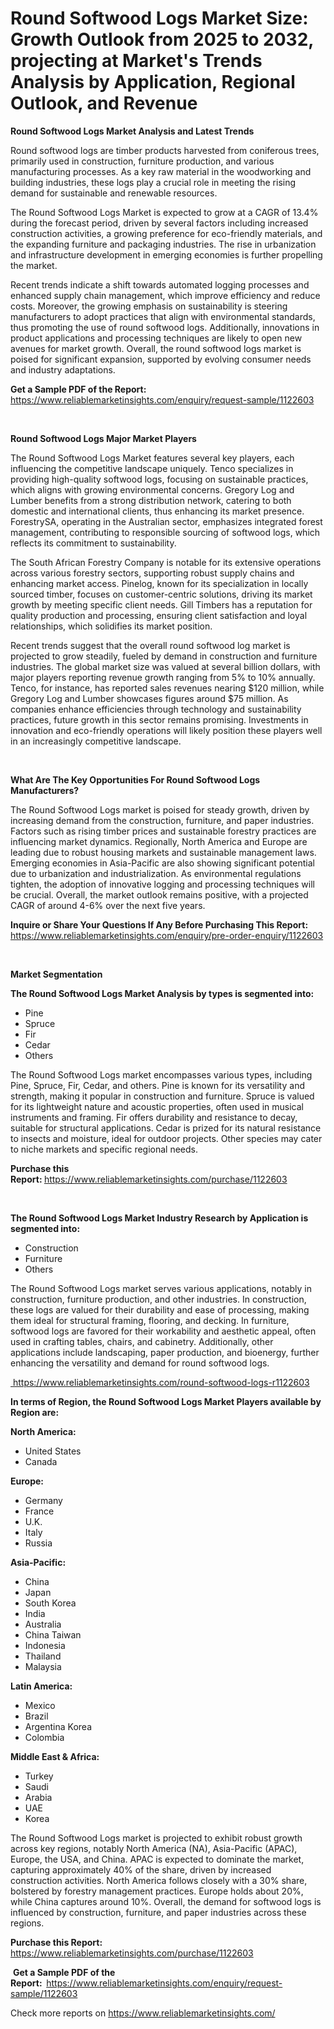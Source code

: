 <p><h1>Round Softwood Logs Market Size: Growth Outlook from 2025 to 2032, projecting at Market's Trends Analysis by Application, Regional Outlook, and Revenue</h1></p><p><strong>Round Softwood Logs Market Analysis and Latest Trends</strong></p>
<p><p>Round softwood logs are timber products harvested from coniferous trees, primarily used in construction, furniture production, and various manufacturing processes. As a key raw material in the woodworking and building industries, these logs play a crucial role in meeting the rising demand for sustainable and renewable resources. </p><p>The Round Softwood Logs Market is expected to grow at a CAGR of 13.4% during the forecast period, driven by several factors including increased construction activities, a growing preference for eco-friendly materials, and the expanding furniture and packaging industries. The rise in urbanization and infrastructure development in emerging economies is further propelling the market. </p><p>Recent trends indicate a shift towards automated logging processes and enhanced supply chain management, which improve efficiency and reduce costs. Moreover, the growing emphasis on sustainability is steering manufacturers to adopt practices that align with environmental standards, thus promoting the use of round softwood logs. Additionally, innovations in product applications and processing techniques are likely to open new avenues for market growth. Overall, the round softwood logs market is poised for significant expansion, supported by evolving consumer needs and industry adaptations.</p></p>
<p><strong>Get a Sample PDF of the Report:&nbsp;</strong> <a href="https://www.reliablemarketinsights.com/enquiry/request-sample/1122603?utm_campaign=1894&utm_medium=2&utm_source=Github&utm_content=ia&utm_term=05022025&utm_id=round-softwood-logs">https://www.reliablemarketinsights.com/enquiry/request-sample/1122603</a></p>
<p>&nbsp;</p>
<p><strong>Round Softwood Logs Major Market Players</strong></p>
<p><p>The Round Softwood Logs Market features several key players, each influencing the competitive landscape uniquely. Tenco specializes in providing high-quality softwood logs, focusing on sustainable practices, which aligns with growing environmental concerns. Gregory Log and Lumber benefits from a strong distribution network, catering to both domestic and international clients, thus enhancing its market presence. ForestrySA, operating in the Australian sector, emphasizes integrated forest management, contributing to responsible sourcing of softwood logs, which reflects its commitment to sustainability.</p><p>The South African Forestry Company is notable for its extensive operations across various forestry sectors, supporting robust supply chains and enhancing market access. Pinelog, known for its specialization in locally sourced timber, focuses on customer-centric solutions, driving its market growth by meeting specific client needs. Gill Timbers has a reputation for quality production and processing, ensuring client satisfaction and loyal relationships, which solidifies its market position.</p><p>Recent trends suggest that the overall round softwood log market is projected to grow steadily, fueled by demand in construction and furniture industries. The global market size was valued at several billion dollars, with major players reporting revenue growth ranging from 5% to 10% annually. Tenco, for instance, has reported sales revenues nearing $120 million, while Gregory Log and Lumber showcases figures around $75 million. As companies enhance efficiencies through technology and sustainability practices, future growth in this sector remains promising. Investments in innovation and eco-friendly operations will likely position these players well in an increasingly competitive landscape.</p></p>
<p>&nbsp;</p>
<p><strong>What Are The Key Opportunities For Round Softwood Logs Manufacturers?</strong></p>
<p><p>The Round Softwood Logs market is poised for steady growth, driven by increasing demand from the construction, furniture, and paper industries. Factors such as rising timber prices and sustainable forestry practices are influencing market dynamics. Regionally, North America and Europe are leading due to robust housing markets and sustainable management laws. Emerging economies in Asia-Pacific are also showing significant potential due to urbanization and industrialization. As environmental regulations tighten, the adoption of innovative logging and processing techniques will be crucial. Overall, the market outlook remains positive, with a projected CAGR of around 4-6% over the next five years.</p></p>
<p><strong>Inquire or Share Your Questions If Any Before Purchasing This Report:</strong> <a href="https://www.reliablemarketinsights.com/enquiry/pre-order-enquiry/1122603?utm_campaign=1894&utm_medium=2&utm_source=Github&utm_content=ia&utm_term=05022025&utm_id=round-softwood-logs">https://www.reliablemarketinsights.com/enquiry/pre-order-enquiry/1122603</a></p>
<p>&nbsp;</p>
<p><strong>Market Segmentation</strong></p>
<p><strong>The Round Softwood Logs Market Analysis by types is segmented into:</strong></p>
<p><ul><li>Pine</li><li>Spruce</li><li>Fir</li><li>Cedar</li><li>Others</li></ul></p>
<p><p>The Round Softwood Logs market encompasses various types, including Pine, Spruce, Fir, Cedar, and others. Pine is known for its versatility and strength, making it popular in construction and furniture. Spruce is valued for its lightweight nature and acoustic properties, often used in musical instruments and framing. Fir offers durability and resistance to decay, suitable for structural applications. Cedar is prized for its natural resistance to insects and moisture, ideal for outdoor projects. Other species may cater to niche markets and specific regional needs.</p></p>
<p><strong>Purchase this Report:&nbsp;</strong><a href="https://www.reliablemarketinsights.com/purchase/1122603?utm_campaign=1894&utm_medium=2&utm_source=Github&utm_content=ia&utm_term=05022025&utm_id=round-softwood-logs">https://www.reliablemarketinsights.com/purchase/1122603</a></p>
<p>&nbsp;</p>
<p><strong>The Round Softwood Logs Market Industry Research by Application is segmented into:</strong></p>
<p><ul><li>Construction</li><li>Furniture</li><li>Others</li></ul></p>
<p><p>The Round Softwood Logs market serves various applications, notably in construction, furniture production, and other industries. In construction, these logs are valued for their durability and ease of processing, making them ideal for structural framing, flooring, and decking. In furniture, softwood logs are favored for their workability and aesthetic appeal, often used in crafting tables, chairs, and cabinetry. Additionally, other applications include landscaping, paper production, and bioenergy, further enhancing the versatility and demand for round softwood logs.</p></p>
<p><a href="https://www.reliablemarketinsights.com/round-softwood-logs-r1122603?utm_campaign=1894&utm_medium=2&utm_source=Github&utm_content=ia&utm_term=05022025&utm_id=round-softwood-logs">&nbsp;https://www.reliablemarketinsights.com/round-softwood-logs-r1122603</a></p>
<p><strong>In terms of Region, the Round Softwood Logs Market Players available by Region are:</strong></p>
<p>
    <p> <strong> North America: </strong>
        <ul>
            <li>United States</li>
            <li>Canada</li>
        </ul>
        </p> 
    <p> <strong> Europe: </strong>
        <ul>
            <li>Germany</li>
            <li>France</li>
            <li>U.K.</li>
            <li>Italy</li>
            <li>Russia</li>
        </ul>
        </p> 
    <p> <strong> Asia-Pacific: </strong>
        <ul>
            <li>China</li>
            <li>Japan</li>
            <li>South Korea</li>
            <li>India</li>
            <li>Australia</li>
            <li>China Taiwan</li>
            <li>Indonesia</li>
            <li>Thailand</li>
            <li>Malaysia</li>
        </ul>
        </p> 
    <p> <strong> Latin America: </strong>
        <ul>
            <li>Mexico</li>
            <li>Brazil</li>
            <li>Argentina Korea</li>
            <li>Colombia</li>
        </ul>
        </p> 
    <p> <strong> Middle East & Africa: </strong>
        <ul>
            <li>Turkey</li>
            <li>Saudi</li>
            <li>Arabia</li>
            <li>UAE</li>
            <li>Korea</li>
        </ul>
    </p>
    </p>
<p><p>The Round Softwood Logs market is projected to exhibit robust growth across key regions, notably North America (NA), Asia-Pacific (APAC), Europe, the USA, and China. APAC is expected to dominate the market, capturing approximately 40% of the share, driven by increased construction activities. North America follows closely with a 30% share, bolstered by forestry management practices. Europe holds about 20%, while China captures around 10%. Overall, the demand for softwood logs is influenced by construction, furniture, and paper industries across these regions.</p></p>
<p><strong>Purchase this Report: </strong><a href="https://www.reliablemarketinsights.com/purchase/1122603?utm_campaign=1894&utm_medium=2&utm_source=Github&utm_content=ia&utm_term=05022025&utm_id=round-softwood-logs">https://www.reliablemarketinsights.com/purchase/1122603</a></p>
<p>&nbsp;<strong>Get a Sample PDF of the Report:&nbsp;&nbsp;</strong><a href="https://www.reliablemarketinsights.com/enquiry/request-sample/1122603?utm_campaign=1894&utm_medium=2&utm_source=Github&utm_content=ia&utm_term=05022025&utm_id=round-softwood-logs">https://www.reliablemarketinsights.com/enquiry/request-sample/1122603</a></p>
<p><strong></strong></p>
<p>Check more reports on <a href="https://www.reliablemarketinsights.com/?utm_campaign=1894&utm_medium=2&utm_source=Github&utm_content=ia&utm_term=05022025&utm_id=round-softwood-logs">https://www.reliablemarketinsights.com/</a></p>